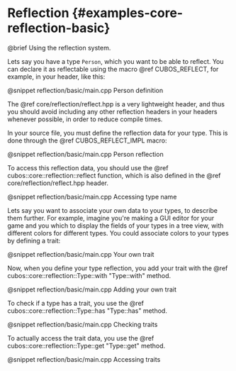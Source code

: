 # Reflection {#examples-core-reflection-basic}

@brief Using the reflection system.

Lets say you have a type `Person`, which you want to be able to reflect. You
can declare it as reflectable using the macro @ref CUBOS_REFLECT, for example,
in your header, like this:

@snippet reflection/basic/main.cpp Person definition

The @ref core/reflection/reflect.hpp is a very lightweight header, and thus you
should avoid including any other reflection headers in your headers whenever
possible, in order to reduce compile times.

In your source file, you must define the reflection data for your type. This is
done through the @ref CUBOS_REFLECT_IMPL macro:

@snippet reflection/basic/main.cpp Person reflection

To access this reflection data, you should use the
@ref cubos::core::reflection::reflect function, which is also defined in the
@ref core/reflection/reflect.hpp header.

@snippet reflection/basic/main.cpp Accessing type name

Lets say you want to associate your own data to your types, to describe them
further. For example, imagine you're making a GUI editor for your game and you
which to display the fields of your types in a tree view, with different colors
for different types. You could associate colors to your types by defining a
trait:

@snippet reflection/basic/main.cpp Your own trait

Now, when you define your type reflection, you add your trait with the
@ref cubos::core::reflection::Type::with "Type::with" method.

@snippet reflection/basic/main.cpp Adding your own trait

To check if a type has a trait, you use the
@ref cubos::core::reflection::Type::has "Type::has" method.

@snippet reflection/basic/main.cpp Checking traits

To actually access the trait data, you use the
@ref cubos::core::reflection::Type::get "Type::get" method.

@snippet reflection/basic/main.cpp Accessing traits
